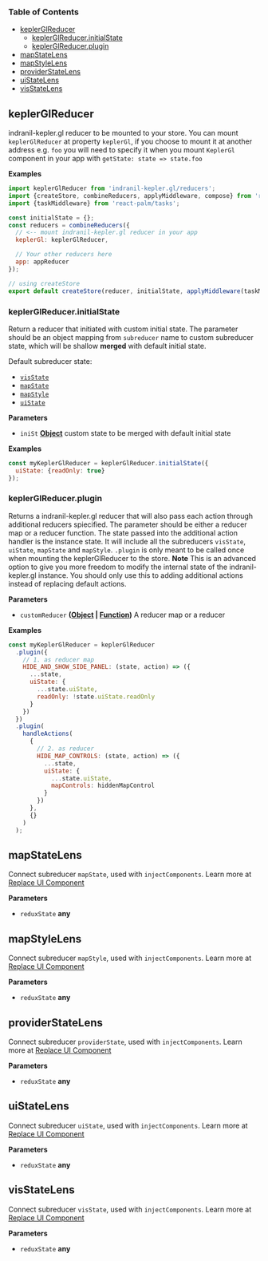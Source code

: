 <!-- Generated by documentation.js. Update this documentation by updating the source code. -->

### Table of Contents

- [keplerGlReducer][1]
  - [keplerGlReducer.initialState][3]
  - [keplerGlReducer.plugin][6]
- [mapStateLens][9]
- [mapStyleLens][11]
- [providerStateLens][13]
- [uiStateLens][15]
- [visStateLens][17]

## keplerGlReducer

indranil-kepler.gl reducer to be mounted to your store. You can mount `keplerGlReducer` at property `keplerGl`, if you choose
to mount it at another address e.g. `foo` you will need to specify it when you mount `KeplerGl` component in your app with `getState: state => state.foo`

**Examples**

```javascript
import keplerGlReducer from 'indranil-kepler.gl/reducers';
import {createStore, combineReducers, applyMiddleware, compose} from 'redux';
import {taskMiddleware} from 'react-palm/tasks';

const initialState = {};
const reducers = combineReducers({
  // <-- mount indranil-kepler.gl reducer in your app
  keplerGl: keplerGlReducer,

  // Your other reducers here
  app: appReducer
});

// using createStore
export default createStore(reducer, initialState, applyMiddleware(taskMiddleware));
```

### keplerGlReducer.initialState

Return a reducer that initiated with custom initial state.
The parameter should be an object mapping from `subreducer` name to custom subreducer state,
which will be shallow **merged** with default initial state.

Default subreducer state:

- [`visState`][19]
- [`mapState`][20]
- [`mapStyle`][21]
- [`uiState`][22]

**Parameters**

- `iniSt` **[Object][23]** custom state to be merged with default initial state

**Examples**

```javascript
const myKeplerGlReducer = keplerGlReducer.initialState({
  uiState: {readOnly: true}
});
```

### keplerGlReducer.plugin

Returns a indranil-kepler.gl reducer that will also pass each action through additional reducers spiecified.
The parameter should be either a reducer map or a reducer function.
The state passed into the additional action handler is the instance state.
It will include all the subreducers `visState`, `uiState`, `mapState` and `mapStyle`.
`.plugin` is only meant to be called once when mounting the keplerGlReducer to the store.
**Note** This is an advanced option to give you more freedom to modify the internal state of the indranil-kepler.gl instance.
You should only use this to adding additional actions instead of replacing default actions.

**Parameters**

- `customReducer` **([Object][23] \| [Function][24])** A reducer map or a reducer

**Examples**

```javascript
const myKeplerGlReducer = keplerGlReducer
  .plugin({
    // 1. as reducer map
    HIDE_AND_SHOW_SIDE_PANEL: (state, action) => ({
      ...state,
      uiState: {
        ...state.uiState,
        readOnly: !state.uiState.readOnly
      }
    })
  })
  .plugin(
    handleActions(
      {
        // 2. as reducer
        HIDE_MAP_CONTROLS: (state, action) => ({
          ...state,
          uiState: {
            ...state.uiState,
            mapControls: hiddenMapControl
          }
        })
      },
      {}
    )
  );
```

## mapStateLens

Connect subreducer `mapState`, used with `injectComponents`. Learn more at
[Replace UI Component][25]

**Parameters**

- `reduxState` **any**

## mapStyleLens

Connect subreducer `mapStyle`, used with `injectComponents`. Learn more at
[Replace UI Component][25]

**Parameters**

- `reduxState` **any**

## providerStateLens

Connect subreducer `providerState`, used with `injectComponents`. Learn more at
[Replace UI Component][25]

**Parameters**

- `reduxState` **any**

## uiStateLens

Connect subreducer `uiState`, used with `injectComponents`. Learn more at
[Replace UI Component][25]

**Parameters**

- `reduxState` **any**

## visStateLens

Connect subreducer `visState`, used with `injectComponents`. Learn more at
[Replace UI Component][25]

**Parameters**

- `reduxState` **any**

[1]: #keplerglreducer
[2]: #examples
[3]: #keplerglreducerinitialstate
[4]: #parameters
[5]: #examples-1
[6]: #keplerglreducerplugin
[7]: #parameters-1
[8]: #examples-2
[9]: #mapstatelens
[10]: #parameters-2
[11]: #mapstylelens
[12]: #parameters-3
[13]: #providerstatelens
[14]: #parameters-4
[15]: #uistatelens
[16]: #parameters-5
[17]: #visstatelens
[18]: #parameters-6
[19]: ./vis-state.md#INITIAL_VIS_STATE
[20]: ./map-state.md#INITIAL_MAP_STATE
[21]: ./map-style.md#INITIAL_MAP_STYLE
[22]: ./ui-state.md#INITIAL_UI_STATE
[23]: https://developer.mozilla.org/docs/Web/JavaScript/Reference/Global_Objects/Object
[24]: https://developer.mozilla.org/docs/Web/JavaScript/Reference/Statements/function
[25]: ../advanced-usages/replace-ui-component.md#pass-custom-component-props
